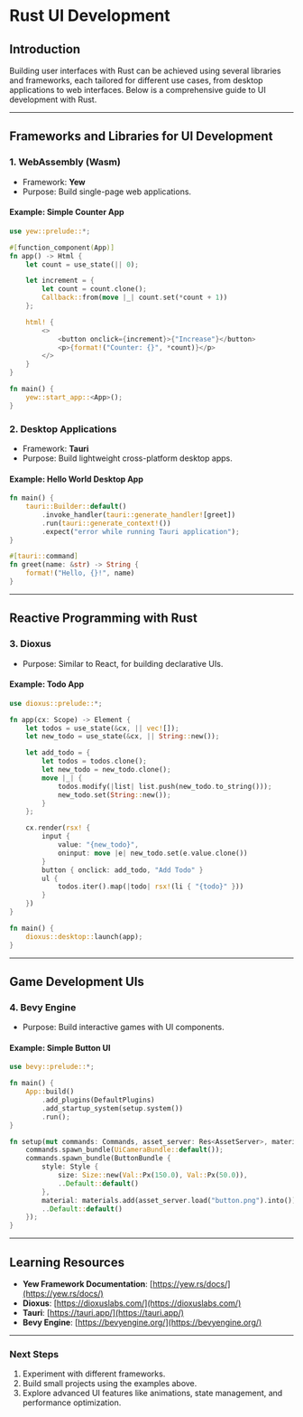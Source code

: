 # Rust UI Development

## **Introduction**
Building user interfaces with Rust can be achieved using several libraries and frameworks, each tailored for different use cases, from desktop applications to web interfaces. Below is a comprehensive guide to UI development with Rust.

---

## **Frameworks and Libraries for UI Development**

### 1. **WebAssembly (Wasm)**
- Framework: **Yew**
- Purpose: Build single-page web applications.

#### Example: Simple Counter App
```rust
use yew::prelude::*;

#[function_component(App)]
fn app() -> Html {
    let count = use_state(|| 0);

    let increment = {
        let count = count.clone();
        Callback::from(move |_| count.set(*count + 1))
    };

    html! {
        <>
            <button onclick={increment}>{"Increase"}</button>
            <p>{format!("Counter: {}", *count)}</p>
        </>
    }
}

fn main() {
    yew::start_app::<App>();
}
```

### 2. **Desktop Applications**
- Framework: **Tauri**
- Purpose: Build lightweight cross-platform desktop apps.

#### Example: Hello World Desktop App
```rust
fn main() {
    tauri::Builder::default()
        .invoke_handler(tauri::generate_handler![greet])
        .run(tauri::generate_context!())
        .expect("error while running Tauri application");
}

#[tauri::command]
fn greet(name: &str) -> String {
    format!("Hello, {}!", name)
}
```

---

## **Reactive Programming with Rust**

### 3. **Dioxus**
- Purpose: Similar to React, for building declarative UIs.

#### Example: Todo App
```rust
use dioxus::prelude::*;

fn app(cx: Scope) -> Element {
    let todos = use_state(&cx, || vec![]);
    let new_todo = use_state(&cx, || String::new());

    let add_todo = {
        let todos = todos.clone();
        let new_todo = new_todo.clone();
        move |_| {
            todos.modify(|list| list.push(new_todo.to_string()));
            new_todo.set(String::new());
        }
    };

    cx.render(rsx! {
        input {
            value: "{new_todo}",
            oninput: move |e| new_todo.set(e.value.clone())
        }
        button { onclick: add_todo, "Add Todo" }
        ul {
            todos.iter().map(|todo| rsx!(li { "{todo}" }))
        }
    })
}

fn main() {
    dioxus::desktop::launch(app);
}
```

---

## **Game Development UIs**

### 4. **Bevy Engine**
- Purpose: Build interactive games with UI components.

#### Example: Simple Button UI
```rust
use bevy::prelude::*;

fn main() {
    App::build()
        .add_plugins(DefaultPlugins)
        .add_startup_system(setup.system())
        .run();
}

fn setup(mut commands: Commands, asset_server: Res<AssetServer>, materials: ResMut<Assets<ColorMaterial>>) {
    commands.spawn_bundle(UiCameraBundle::default());
    commands.spawn_bundle(ButtonBundle {
        style: Style {
            size: Size::new(Val::Px(150.0), Val::Px(50.0)),
            ..Default::default()
        },
        material: materials.add(asset_server.load("button.png").into()),
        ..Default::default()
    });
}
```

---

## **Learning Resources**

- **Yew Framework Documentation**: [https://yew.rs/docs/](https://yew.rs/docs/)
- **Dioxus**: [https://dioxuslabs.com/](https://dioxuslabs.com/)
- **Tauri**: [https://tauri.app/](https://tauri.app/)
- **Bevy Engine**: [https://bevyengine.org/](https://bevyengine.org/)

---

### **Next Steps**
1. Experiment with different frameworks.
2. Build small projects using the examples above.
3. Explore advanced UI features like animations, state management, and performance optimization.
